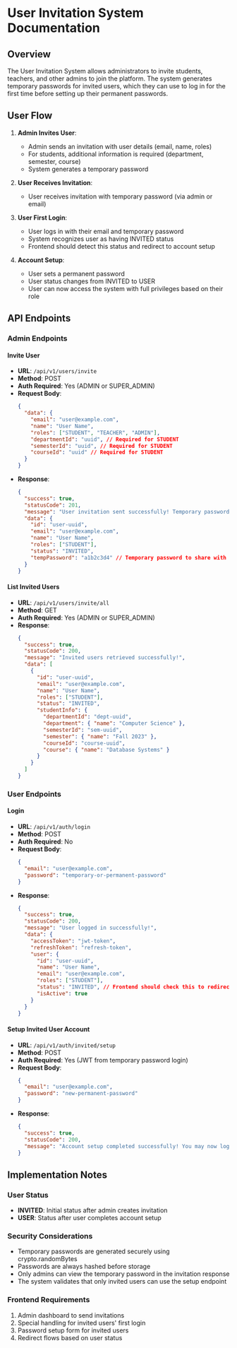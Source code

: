 # User Invitation System Documentation

## Overview

The User Invitation System allows administrators to invite students, teachers, and other admins to join the platform. The system generates temporary passwords for invited users, which they can use to log in for the first time before setting up their permanent passwords.

## User Flow

1. **Admin Invites User**:

   - Admin sends an invitation with user details (email, name, roles)
   - For students, additional information is required (department, semester, course)
   - System generates a temporary password

2. **User Receives Invitation**:

   - User receives invitation with temporary password (via admin or email)

3. **User First Login**:

   - User logs in with their email and temporary password
   - System recognizes user as having INVITED status
   - Frontend should detect this status and redirect to account setup

4. **Account Setup**:
   - User sets a permanent password
   - User status changes from INVITED to USER
   - User can now access the system with full privileges based on their role

## API Endpoints

### Admin Endpoints

#### Invite User

- **URL**: `/api/v1/users/invite`
- **Method**: POST
- **Auth Required**: Yes (ADMIN or SUPER_ADMIN)
- **Request Body**:
  ```json
  {
    "data": {
      "email": "user@example.com",
      "name": "User Name",
      "roles": ["STUDENT", "TEACHER", "ADMIN"],
      "departmentId": "uuid", // Required for STUDENT
      "semesterId": "uuid", // Required for STUDENT
      "courseId": "uuid" // Required for STUDENT
    }
  }
  ```
- **Response**:
  ```json
  {
    "success": true,
    "statusCode": 201,
    "message": "User invitation sent successfully! Temporary password generated.",
    "data": {
      "id": "user-uuid",
      "email": "user@example.com",
      "name": "User Name",
      "roles": ["STUDENT"],
      "status": "INVITED",
      "tempPassword": "a1b2c3d4" // Temporary password to share with user
    }
  }
  ```

#### List Invited Users

- **URL**: `/api/v1/users/invite/all`
- **Method**: GET
- **Auth Required**: Yes (ADMIN or SUPER_ADMIN)
- **Response**:
  ```json
  {
    "success": true,
    "statusCode": 200,
    "message": "Invited users retrieved successfully!",
    "data": [
      {
        "id": "user-uuid",
        "email": "user@example.com",
        "name": "User Name",
        "roles": ["STUDENT"],
        "status": "INVITED",
        "studentInfo": {
          "departmentId": "dept-uuid",
          "department": { "name": "Computer Science" },
          "semesterId": "sem-uuid",
          "semester": { "name": "Fall 2023" },
          "courseId": "course-uuid",
          "course": { "name": "Database Systems" }
        }
      }
    ]
  }
  ```

### User Endpoints

#### Login

- **URL**: `/api/v1/auth/login`
- **Method**: POST
- **Auth Required**: No
- **Request Body**:
  ```json
  {
    "email": "user@example.com",
    "password": "temporary-or-permanent-password"
  }
  ```
- **Response**:
  ```json
  {
    "success": true,
    "statusCode": 200,
    "message": "User logged in successfully!",
    "data": {
      "accessToken": "jwt-token",
      "refreshToken": "refresh-token",
      "user": {
        "id": "user-uuid",
        "name": "User Name",
        "email": "user@example.com",
        "roles": ["STUDENT"],
        "status": "INVITED", // Frontend should check this to redirect to setup
        "isActive": true
      }
    }
  }
  ```

#### Setup Invited User Account

- **URL**: `/api/v1/auth/invited/setup`
- **Method**: POST
- **Auth Required**: Yes (JWT from temporary password login)
- **Request Body**:
  ```json
  {
    "email": "user@example.com",
    "password": "new-permanent-password"
  }
  ```
- **Response**:
  ```json
  {
    "success": true,
    "statusCode": 200,
    "message": "Account setup completed successfully! You may now log in."
  }
  ```

## Implementation Notes

### User Status

- **INVITED**: Initial status after admin creates invitation
- **USER**: Status after user completes account setup

### Security Considerations

- Temporary passwords are generated securely using crypto.randomBytes
- Passwords are always hashed before storage
- Only admins can view the temporary password in the invitation response
- The system validates that only invited users can use the setup endpoint

### Frontend Requirements

1. Admin dashboard to send invitations
2. Special handling for invited users' first login
3. Password setup form for invited users
4. Redirect flows based on user status
